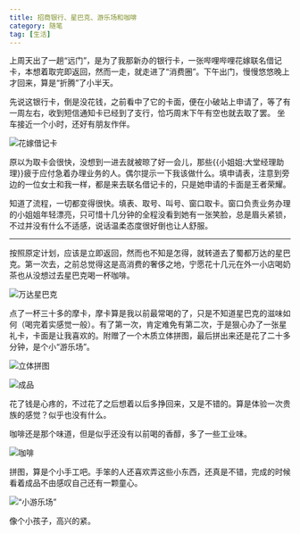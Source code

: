 ```yaml
---
title: 招商银行、星巴克、游乐场和咖啡
category: 随笔
tag: [生活]
---
```


上周天出了一趟“远门”，是为了我那新办的银行卡，一张哔哩哔哩花嫁联名借记卡，本想着取完即返回，然而一走，就走进了“消费圈”。下午出门，慢慢悠悠晚上才回来，算是“折腾”了小半天。

先说这银行卡，倒是没花钱，之前看中了它的卡面，便在小破站上申请了，等了有一周左右，收到短信通知卡已经到了支行，恰巧周末下午有空也就去取了罢。
坐车接近一个小时，还好有朋友作伴。


![花嫁借记卡](https://s2.ax1x.com/2019/10/31/K5x6QU.jpg#vwid=1080&vhei=867)

原以为取卡会很快，没想到一进去就被晾了好一会儿，那些{{小姐姐:大堂经理助理}}疲于应付急着办理业务的人。偶尔提示一下我该做什么。填申请表，注意到旁边的一位女士和我一样，都是来去联名借记卡的，只是她申请的卡面是王者荣耀。

知道了流程，一切都变得很快。填表、取号、叫号、窗口取卡。窗口负责业务办理的小姐姐年轻漂亮，只可惜十几分钟的全程没看到她有一张笑脸，总是眉头紧锁，不过并没有什么不适感，说话温柔态度很好倒也让人舒服。

------------



按照原定计划，应该是立即返回，然而也不知是怎得，就转道去了蜀都万达的星巴克。第一次去，之前总觉得这是高消费的奢侈之地，宁愿花十几元在外一小店喝奶茶也从没想过去星巴克喝一杯咖啡。

![万达星巴克](https://s2.ax1x.com/2019/10/31/K5xrWV.md.jpg#vwid=680&vhei=170 "万达星巴克")

点了一杯三十多的摩卡，摩卡算是我以前最常喝的了，只是不知道星巴克的滋味如何（喝完着实感觉一般）。有了第一次，肯定难免有第二次，于是狠心办了一张星礼卡，卡面是让我喜欢的。附赠了一个木质立体拼图，最后拼出来还是花了二十多分钟，是个小“游乐场”。

![立体拼图](https://s2.ax1x.com/2019/10/31/K5xcyF.md.jpg#vwid=680&vhei=417 "立体拼图")

![成品](https://s2.ax1x.com/2019/10/31/K5xWw9.md.jpg#vwid=680&vhei=1038 "成品")

花了钱是心疼的，不过花了之后想着以后多挣回来，又是不错的。算是体验一次贵族的感觉？似乎也没有什么。

咖啡还是那个味道，但是似乎还没有以前喝的香醇，多了一些工业味。

![咖啡](https://s2.ax1x.com/2019/10/31/K5xfoR.md.jpg#vwid=680&vhei=383 "咖啡")

拼图，算是个小手工吧。手笨的人还喜欢弄这些小东西，还真是不错，完成的时候看着成品不由感叹自己还有一颗童心。

![“小游乐场”](https://s2.ax1x.com/2019/10/31/K5xszT.md.jpg#vwid=680&vhei=227 "“小游乐场”")

像个小孩子，高兴的紧。
